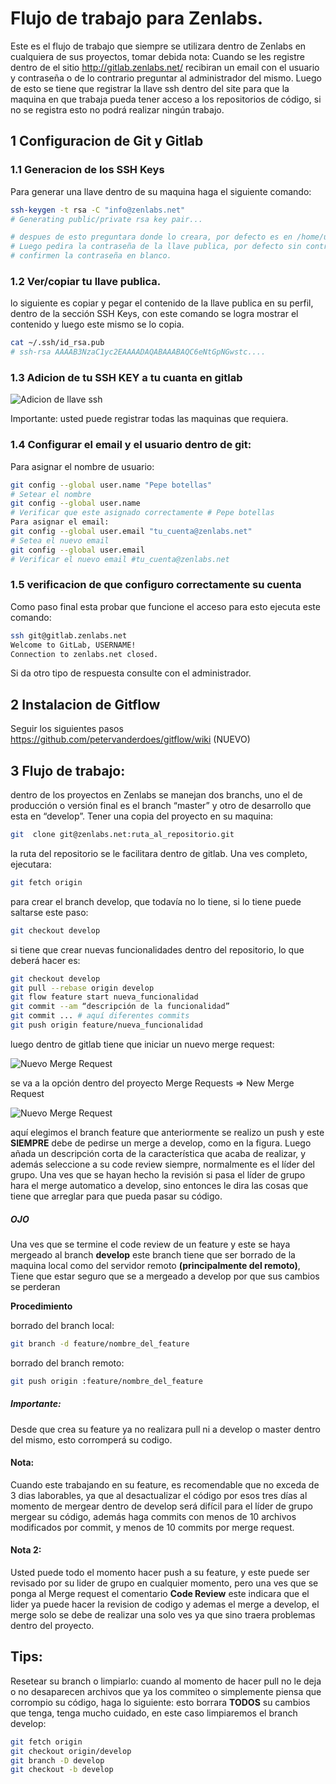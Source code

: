 Flujo de trabajo para Zenlabs.
=============================

Este es el flujo de trabajo que siempre se utilizara dentro de Zenlabs en cualquiera de sus proyectos, tomar debida nota:
Cuando se les registre dentro de el sitio http://gitlab.zenlabs.net/ recibiran un email con el usuario y contraseña o de lo contrario preguntar al administrador del mismo.
Luego de esto se tiene que registrar la llave ssh dentro del site para que la maquina en que trabaja pueda tener acceso a los repositorios de código, si no se registra esto no podrá realizar ningún trabajo.


## 1 Configuracion de Git y Gitlab


### 1.1 Generacion de los SSH Keys

Para generar una llave dentro de su maquina haga el siguiente comando:

```bash
ssh-keygen -t rsa -C "info@zenlabs.net"
# Generating public/private rsa key pair...

# despues de esto preguntara donde lo creara, por defecto es en /home/username/.ssh/id_rsa esta bien por defecto en esa carpeta
# Luego pedira la contraseña de la llave publica, por defecto sin contraseña 
# confirmen la contraseña en blanco.
```

### 1.2 Ver/copiar tu llave publica.

lo siguiente es copiar y pegar el contenido de la llave publica en su perfil, dentro de la sección SSH Keys, con este comando se logra mostrar el contenido y luego este mismo se lo copia.

```bash
cat ~/.ssh/id_rsa.pub
# ssh-rsa AAAAB3NzaC1yc2EAAAADAQABAAABAQC6eNtGpNGwstc....
```

### 1.3 Adicion de tu SSH KEY a tu cuanta en gitlab

![Adicion de llave ssh](http://gitlab.zenlabs.net/zenlabs/guias/raw/master/images/add-ssh-gitlab.jpg "Title")

Importante: usted puede registrar todas las maquinas que requiera.

### 1.4 Configurar el email y el usuario dentro de git:

Para asignar el nombre de usuario:

```bash
git config --global user.name "Pepe botellas"
# Setear el nombre
git config --global user.name
# Verificar que este asignado correctamente # Pepe botellas
Para asignar el email:
git config --global user.email "tu_cuenta@zenlabs.net"
# Setea el nuevo email
git config --global user.email
# Verificar el nuevo email #tu_cuenta@zenlabs.net
```
### 1.5 verificacion de que configuro correctamente su cuenta

Como paso final esta probar que funcione el acceso para esto ejecuta este comando:

```bash
ssh git@gitlab.zenlabs.net
Welcome to GitLab, USERNAME!
Connection to zenlabs.net closed.
```

Si da otro tipo de respuesta consulte con el administrador.

## 2 Instalacion de Gitflow

Seguir los siguientes pasos https://github.com/petervanderdoes/gitflow/wiki (NUEVO)


## 3 Flujo de trabajo:

dentro de los proyectos en Zenlabs se manejan dos branchs, uno el de producción o versión final es el branch “master” y otro de desarrollo que esta en “develop”.
Tener una copia del proyecto en su maquina:

```bash
git  clone git@zenlabs.net:ruta_al_repositorio.git
```

la ruta del repositorio se le facilitara dentro de gitlab.
Una ves completo, ejecutara:

```bash
git fetch origin
```

para crear el branch develop, que todavía no lo tiene, si lo tiene puede saltarse este paso:

```bash
git checkout develop
```

si tiene que crear nuevas funcionalidades dentro del repositorio, lo que deberá hacer es:

```bash
git checkout develop
git pull --rebase origin develop
git flow feature start nueva_funcionalidad
git commit --am “descripción de la funcionalidad”
git commit ... # aquí diferentes commits
git push origin feature/nueva_funcionalidad
```

luego dentro de gitlab tiene que iniciar un nuevo merge request:

![Nuevo Merge Request](http://gitlab.zenlabs.net/zenlabs/guias/raw/master/images/merge-request.jpg "Title")

se va a la opción dentro del proyecto Merge Requests => New Merge Request

![Nuevo Merge Request](http://gitlab.zenlabs.net/zenlabs/guias/raw/master/images/new-merge-request.jpg "Title")

aquí elegimos el branch feature que anteriormente se realizo un push y este **SIEMPRE** debe de pedirse un merge a develop, como en la figura.
Luego añada un descripción corta de la característica que acaba de realizar, y además seleccione a su code review siempre, normalmente es el líder del grupo.
Una ves que se hayan hecho la revisión si pasa el líder de grupo hara el merge automatico a develop, sino entonces le dira las cosas que tiene que arreglar para que pueda pasar su código.

##### OJO

Una ves que se termine el code review de un feature y este se haya mergeado al branch **develop** este branch tiene que ser borrado de la maquina local como del servidor remoto __(principalmente del remoto)__, Tiene que estar seguro que se a mergeado a develop por que sus cambios se perderan

**Procedimiento**

borrado del branch local:

```bash
git branch -d feature/nombre_del_feature
```

borrado del branch remoto:

```bash
git push origin :feature/nombre_del_feature
```


##### Importante:

Desde que crea su feature ya no realizara pull ni a develop o master dentro del mismo, esto corromperá su codigo.

#### Nota:

Cuando este trabajando en su feature, es recomendable que no exceda de 3 dias laborables, ya que al desactualizar el código por esos tres días al momento de mergear dentro de develop será difícil para el líder de grupo mergear su código, además haga commits con menos de 10 archivos modificados por commit, y menos de 10 commits por merge request.

#### Nota 2:

Usted puede todo el momento hacer push a su feature, y este puede ser revisado por su lider de grupo en cualquier momento, pero una ves que se ponga al Merge request el comentario **Code Review** este indicara que el lider ya puede hacer la revision de codigo y ademas el merge a develop,  el merge solo se debe de realizar una solo ves ya que sino traera problemas dentro del proyecto.

Tips:
-----

Resetear su branch o limpiarlo: cuando al momento de hacer pull no le deja o no desaparecen archivos que ya los commiteo o simplemente piensa que corrompio su código, haga lo siguiente:
esto borrara **TODOS** su cambios que tenga, tenga mucho cuidado, en este caso limpiaremos el branch develop:

```bash
git fetch origin
git checkout origin/develop
git branch -D develop
git checkout -b develop
```